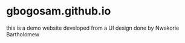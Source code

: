 # gbogosam.github.io
this is a demo website developed from a UI design done by Nwakorie Bartholomew
